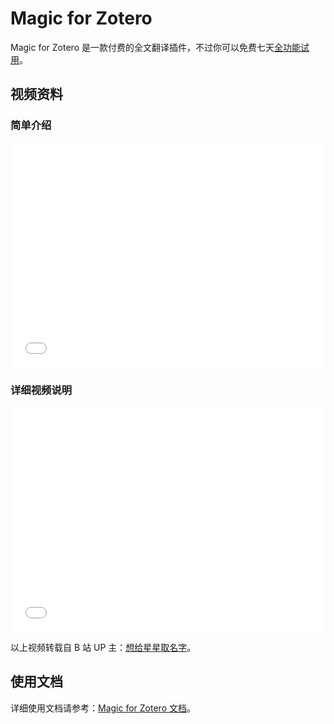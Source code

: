 # Magic for Zotero

Magic for Zotero 是一款付费的全文翻译插件，不过你可以免费七天[全功能试用](https://magiczotero.feishu.cn/wiki/T45PwelQai7e1wkvGMNcXMIZnFe?fromScene=spaceOverview)。

## 视频资料

### 简单介绍

<!-- markdownlint-disable -->
<div style="display: flex; justify-content: center;">
    <iframe src="//player.bilibili.com/player.html?isOutside=true&aid=113129220479633&bvid=BV1yK4be1EeP&cid=25843467371&p=1" scrolling="no" border="0" frameborder="no" framespacing="0" allowfullscreen="true" style="width: 640px; height: 360px;"></iframe>
</div>
<!-- markdownlint-enable -->

### 详细视频说明

<!-- markdownlint-disable -->
<div style="display: flex; justify-content: center;">
    <iframe src="//player.bilibili.com/player.html?isOutside=true&aid=113537192101298&bvid=BV1opBxYqEj2&cid=26959875660&p=1" scrolling="no" border="0" frameborder="no" framespacing="0" allowfullscreen="true" style="width: 640px; height: 360px;"></iframe>
</div>
<!-- markdownlint-enable -->

以上视频转载自 B 站 UP 主：[想给星星取名字](https://space.bilibili.com/36192808)。

## 使用文档

详细使用文档请参考：[Magic for Zotero 文档](https://magiczotero.feishu.cn/wiki/X1hbwUoWtiI9Ybk7zIpcmgnHnIe?fromScene=spaceOverview)。
